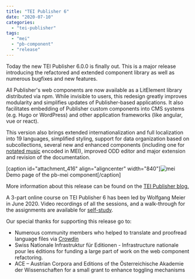 ```yaml
---
title: "TEI Publisher 6"
date: "2020-07-10"
categories: 
  - "tei-publisher"
tags: 
  - "mei"
  - "pb-component"
  - "release"
---
```


Today the new TEI Publisher 6.0.0 is finally out. This is a major release introducing the refactored and extended component library as well as numerous bugfixes and new features.

All Publisher's web components are now available as a LitElement library distributed via npm. While invisible to users, this redesign greatly improves modularity and simplifies updates of Publisher-based applications. It also facilitates embedding of Publisher custom components into CMS systems (e.g. Hugo or WordPress) and other application frameworks (like angular, vue or react).

This version also brings extended internationalization and full localization into 19 languages, simplified styling, support for data organization based on subcollections, several new and enhanced components (including one for [notated music](https://unpkg.com/@teipublisher/pb-components@1.0.0/dist/api.html#pb-mei.1 "notated music") encoded in MEI), improved ODD editor and major extension and revision of the documentation.

\[caption id="attachment\_416" align="aligncenter" width="840"\]![mei](images/mei-demo-1024x523.png) Demo page of the pb-mei component\[/caption\]

More information about this release can be found on the [TEI Publisher blog.](https://teipublisher.com/exist/apps/tei-publisher/doc/blog/tei-publisher-60.xml " TEI Publisher blog.")

A 3-part online course on TEI Publisher 6 has been led by Wolfgang Meier in June 2020. Video recordings of all the sessions, and a walk-through for the assignments are available for [self-study](https://github.com/eeditiones/workshop "self-study").

Our special thanks for supporting this release go to:

- Numerous community members who helped to translate and proofread language files via [Crowdin](https://crwd.in/tei-publisher "Crowdin")
- Swiss Nationale Infrastruktur für Editionen - Infrastructure nationale pour les éditions for funding a large part of work on the web component refactoring.
- ACE – Austrian Corpora and Editions of the Österreichische Akademie der Wissenschaften for a small grant to enhance toggling mechanisms
